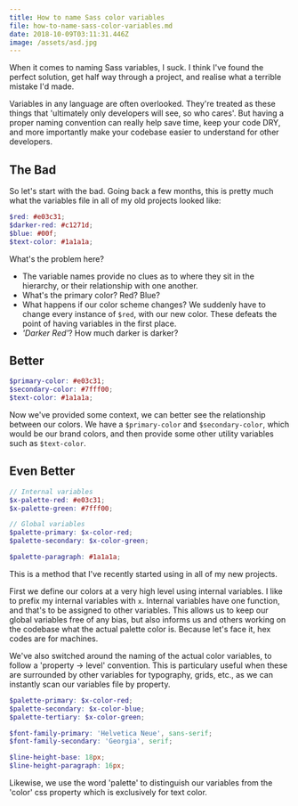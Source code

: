 ```yaml
---
title: How to name Sass color variables
file: how-to-name-sass-color-variables.md
date: 2018-10-09T03:11:31.446Z
image: /assets/asd.jpg
---
```


When it comes to naming Sass variables, I suck. I think I've found the perfect solution, get half way through a project, and realise what a terrible mistake I'd made.

Variables in any language are often overlooked. They're treated as these things that 'ultimately only developers will see, so who cares'. But having a proper naming convention can really help save time, keep your code DRY, and more importantly make your codebase easier to understand for other developers.

## The Bad

So let's start with the bad. Going back a few months, this is pretty much what the variables file in all of my old projects looked like:

```scss
$red: #e03c31;
$darker-red: #c1271d;
$blue: #00f;
$text-color: #1a1a1a;
```

What's the problem here?

* The variable names provide no clues as to where they sit in the hierarchy, or their relationship with one another.
* What's the primary color? Red? Blue?
* What happens if our color scheme changes? We suddenly have to change every instance of `$red`, with our new color. These defeats the point of having variables in the first place.
* _'Darker Red'_? How much darker is darker?

## Better

```scss
$primary-color: #e03c31;
$secondary-color: #7fff00;
$text-color: #1a1a1a;
```

Now we've provided some context, we can better see the relationship between our colors. We have a `$primary-color` and `$secondary-color`, which would be our brand colors, and then provide some other utility variables such as `$text-color`.

## Even Better

```scss
// Internal variables
$x-palette-red: #e03c31;
$x-palette-green: #7fff00;

// Global variables
$palette-primary: $x-color-red;
$palette-secondary: $x-color-green;

$palette-paragraph: #1a1a1a;
```

This is a method that I've recently started using in all of my new projects.

First we define our colors at a very high level using internal variables. I like to prefix my internal variables with `x`. Internal variables have one function, and that's to be assigned to other variables. This allows us to keep our global variables free of any bias, but also informs us and others working on the codebase what the actual palette color is. Because let's face it, hex codes are for machines.

We've also switched around the naming of the actual color variables, to follow a 'property -> level' convention. This is particulary useful when these are surrounded by other variables for typography, grids, etc., as we can instantly scan our variables file by property.

```scss
$palette-primary: $x-color-red;
$palette-secondary: $x-color-blue;
$palette-tertiary: $x-color-green;

$font-family-primary: 'Helvetica Neue', sans-serif;
$font-family-secondary: 'Georgia', serif;

$line-height-base: 18px;
$line-height-paragraph: 16px;
```

Likewise, we use the word 'palette' to distinguish our variables from the 'color' css property which is exclusively for text color.
